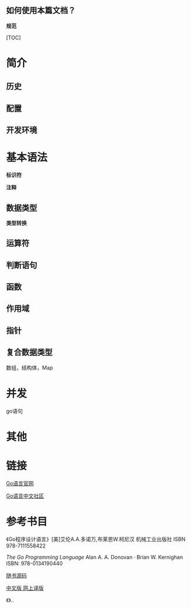 ## 如何使用本篇文档？





**规范**





[TOC]





# 简介

## 历史

## 配置

## 开发环境





# 基本语法

**标识符**

**注释**

## 数据类型

**类型转换**

## 运算符

## 判断语句

## 函数

## 作用域

## 指针

## 复合数据类型

数组，结构体，Map





# 并发

go语句





# 其他









# 链接

[Go语言官网](https://golang.google.cn)

[Go语言中文社区](https://studygolang.com)



# 参考书目

《Go程序设计语言》[美]艾伦A.A.多诺万,布莱恩W.柯尼汉 机械工业出版社 ISBN 978-7111558422

*The Go Programming Language* Alan A. A. Donovan · Brian W. Kernighan ISBN: 978-0134190440

[随书源码](http://www.gopl.io)

[中文版 网上译版](https://github.com/gopl-zh/gopl-zh.github.com)



《》..
